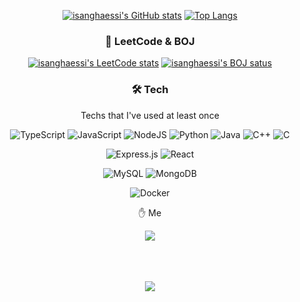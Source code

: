 <div align='center'>
  
  [![isanghaessi's GitHub stats](https://github-readme-stats.vercel.app/api?username=isanghaessi&include_all_commits=true&count_private=true&show_icons=true&theme=dark)](https://github.com/anuraghazra/github-readme-stats)
  [![Top Langs](https://github-readme-stats.vercel.app/api/top-langs/?username=isanghaessi&layout=compact&theme=dark)](https://github.com/anuraghazra/github-readme-stats)
  
  <h3 align='center'>🧩 LeetCode & BOJ</h3>  
  
  [![isanghaessi's LeetCode stats](https://leetcode-stats-six.vercel.app/api?username=isanghaessi&theme=dark)](https://github.com/isanghaessi/leetcode)
  [![isanghaessi's BOJ satus](http://mazassumnida.wtf/api/v2/generate_badge?boj=jesse1231)](https://solved.ac/jesse1231)

  <h3 align='center'>🛠 Tech</h3>
  <p align='center'>Techs that I've used at least once</p>
  <div align='center'>
  
  ![TypeScript](https://img.shields.io/badge/typescript-%23007ACC.svg?style=for-the-badge&logo=typescript&logoColor=white)
  ![JavaScript](https://img.shields.io/badge/javascript-%23323330.svg?style=for-the-badge&logo=javascript&logoColor=%23F7DF1E)
  ![NodeJS](https://img.shields.io/badge/node.js-6DA55F?style=for-the-badge&logo=node.js&logoColor=white)
  ![Python](https://img.shields.io/badge/python-3670A0?style=for-the-badge&logo=python&logoColor=ffdd54)
  ![Java](https://img.shields.io/badge/java-%23ED8B00.svg?style=for-the-badge&logo=java&logoColor=white)
  ![C++](https://img.shields.io/badge/c++-%2300599C.svg?style=for-the-badge&logo=c%2B%2B&logoColor=white)
  ![C](https://img.shields.io/badge/c-%2300599C.svg?style=for-the-badge&logo=c&logoColor=white)
  
  ![Express.js](https://img.shields.io/badge/express.js-%23404d59.svg?style=for-the-badge&logo=express&logoColor=%2361DAFB)
  ![React](https://img.shields.io/badge/react-%2320232a.svg?style=for-the-badge&logo=react&logoColor=%2361DAFB)
  
  ![MySQL](https://img.shields.io/badge/mysql-%2300f.svg?style=for-the-badge&logo=mysql&logoColor=white)
  ![MongoDB](https://img.shields.io/badge/MongoDB-%234ea94b.svg?style=for-the-badge&logo=mongodb&logoColor=white)
  
  ![Docker](https://img.shields.io/badge/docker-%230db7ed.svg?style=for-the-badge&logo=docker&logoColor=white)
  
  </div>

<div align='center'> ✋ Me </p>
<diiv align='center'>
  <a href="https://velog.io/@isanghaessi" target="_blank"><img src="https://img.shields.io/badge/Velog-20c997?style=flat-square&logo=Vimeo&logoColor=white"/></a>
  
  <br>
  <br>
  <br>
  <br>
  
  <a href="https://hits.seeyoufarm.com"><img src="https://hits.seeyoufarm.com/api/count/incr/badge.svg?url=https%3A%2F%2Fgithub.com%2Fisanghaessi&count_bg=%2379C83D&title_bg=%23555555&icon=github.svg&icon_color=%23E7E7E7&title=&edge_flat=false"/></a>
</div>

